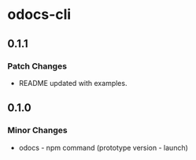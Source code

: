 # odocs-cli

## 0.1.1

### Patch Changes

- README updated with examples.

## 0.1.0

### Minor Changes

- odocs - npm command (prototype version - launch)
